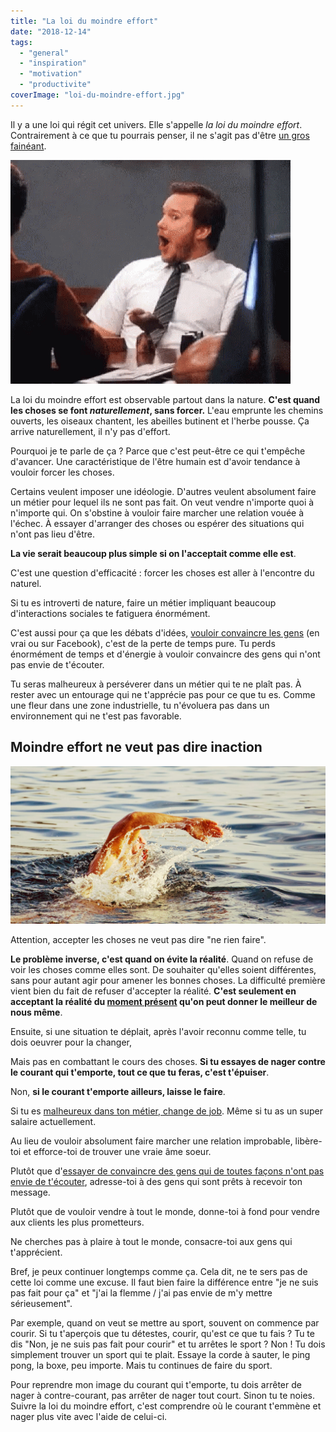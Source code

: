 ```yaml
---
title: "La loi du moindre effort"
date: "2018-12-14"
tags:
  - "general"
  - "inspiration"
  - "motivation"
  - "productivite"
coverImage: "loi-du-moindre-effort.jpg"
---
```


Il y a une loi qui régit cet univers. Elle s'appelle _la loi du moindre effort_. Contrairement à ce que tu pourrais penser, il ne s'agit pas d'être [un gros fainéant](https://tobal.fr/3-techniques-pour-arreter-de-procrastiner/).<!--more-->

![](images/trop-bien.gif)

La loi du moindre effort est observable partout dans la nature. **C'est quand les choses se font _naturellement_, sans forcer.** L'eau emprunte les chemins ouverts, les oiseaux chantent, les abeilles butinent et l'herbe pousse. Ça arrive naturellement, il n'y pas d'effort.

Pourquoi je te parle de ça ? Parce que c'est peut-être ce qui t'empêche d'avancer. Une caractéristique de l'être humain est d'avoir tendance à vouloir forcer les choses.

Certains veulent imposer une idéologie. D'autres veulent absolument faire un métier pour lequel ils ne sont pas fait. On veut vendre n'importe quoi à n'importe qui. On s'obstine à vouloir faire marcher une relation vouée à l'échec. À essayer d'arranger des choses ou espérer des situations qui n'ont pas lieu d'être.

**La vie serait beaucoup plus simple si on l'acceptait comme elle est**.

C'est une question d'efficacité : forcer les choses est aller à l'encontre du naturel.

Si tu es introverti de nature, faire un métier impliquant beaucoup d'interactions sociales te fatiguera énormément.

C'est aussi pour ça que les débats d'idées, [vouloir convaincre les gens](https://tobal.fr/comment-gagner-du-temps-dans-la-vie-de-tous-les-jours/) (en vrai ou sur Facebook), c'est de la perte de temps pure. Tu perds énormément de temps et d'énergie à vouloir convaincre des gens qui n'ont pas envie de t'écouter.

Tu seras malheureux à perséverer dans un métier qui te ne plaît pas. À rester avec un entourage qui ne t'apprécie pas pour ce que tu es. Comme une fleur dans une zone industrielle, tu n'évoluera pas dans un environnement qui ne t'est pas favorable.

## Moindre effort ne veut pas dire inaction

![](images/nager-courant-moindre-effort.jpg)

Attention, accepter les choses ne veut pas dire "ne rien faire".

**Le problème inverse, c'est quand on évite la réalité**. Quand on refuse de voir les choses comme elles sont. De souhaiter qu'elles soient différentes, sans pour autant agir pour amener les bonnes choses. La difficulté première vient bien du fait de refuser d'accepter la réalité. **C'est seulement en acceptant la réalité du [moment présent](https://tobal.fr/recommandation-de-livre-le-pouvoir-du-moment-present-par-eckhart-tolle/) qu'on peut donner le meilleur de nous même**.

Ensuite, si une situation te déplait, après l'avoir reconnu comme telle, tu dois oeuvrer pour la changer,

Mais pas en combattant le cours des choses. **Si tu essayes de nager contre le courant qui t'emporte, tout ce que tu feras, c'est t'épuiser**.

Non, **si le courant t'emporte ailleurs, laisse le faire**.

Si tu es [malheureux dans ton métier, change de job](https://tobal.fr/5-signes-indiquant-quil-est-temps-de-changer-de-boulot/). Même si tu as un super salaire actuellement.

Au lieu de vouloir absolument faire marcher une relation improbable, libère-toi et efforce-toi de trouver une vraie âme soeur.

Plutôt que d'[essayer de convaincre des gens qui de toutes façons n'ont pas envie de t'écouter](https://tobal.fr/comment-gagner-du-temps-dans-la-vie-de-tous-les-jours/), adresse-toi à des gens qui sont prêts à recevoir ton message.

Plutôt que de vouloir vendre à tout le monde, donne-toi à fond pour vendre aux clients les plus prometteurs.

Ne cherches pas à plaire à tout le monde, consacre-toi aux gens qui t'apprécient.

Bref, je peux continuer longtemps comme ça. Cela dit, ne te sers pas de cette loi comme une excuse. Il faut bien faire la différence entre "je ne suis pas fait pour ça" et "j'ai la flemme / j'ai pas envie de m'y mettre sérieusement".

Par exemple, quand on veut se mettre au sport, souvent on commence par courir. Si tu t'aperçois que tu détestes, courir, qu'est ce que tu fais ? Tu te dis "Non, je ne suis pas fait pour courir" et tu arrêtes le sport ? Non ! Tu dois simplement trouver un sport qui te plait. Essaye la corde à sauter, le ping pong, la boxe, peu importe. Mais tu continues de faire du sport.

Pour reprendre mon image du courant qui t'emporte, tu dois arrêter de nager à contre-courant, pas arrêter de nager tout court. Sinon tu te noies. Suivre la loi du moindre effort, c'est comprendre où le courant t'emmène et nager plus vite avec l'aide de celui-ci.
